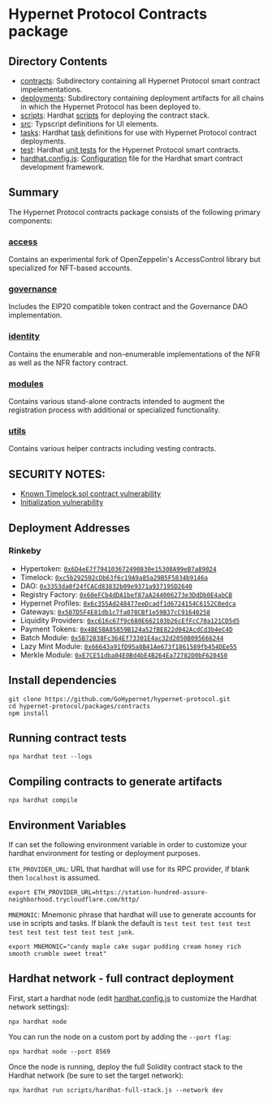 # Hypernet Protocol Contracts package

## Directory Contents

- [contracts](/packages/contracts/contracts): Subdirectory containing all Hypernet Protocol smart contract impelementations. 
- [deployments](/packages/contracts/deployments): Subdirectory containing deployment artifacts for all chains in which the Hypernet Protocol has been deployed to. 
- [scripts](/packages/contracts/scripts): Hardhat [scripts](https://hardhat.org/guides/scripts.html) for deploying the contract stack. 
- [src](/packages/contracts/src): Typscript definitions for UI elements.
- [tasks](/packages/contracts/tasks): Hardhat [task](https://hardhat.org/guides/create-task.html) definitions for use with Hypernet Protocol contract deployments. 
- [test](/packages/contracts/test): Hardhat [unit tests](https://hardhat.org/guides/waffle-testing.html) for the Hypernet Protocol smart contracts. 
- [hardhat.config.js](/packages/contracts/hardhat.config.js): [Configuration](https://hardhat.org/config/) file for the Hardhat smart contract development framework. 

## Summary

The Hypernet Protocol contracts package consists of the following primary components:

### [access](/packages/contracts/contracts/access)

Contains an experimental fork of OpenZeppelin's AccessControl library but specialized 
for NFT-based accounts.

### [governance](/packages/contracts/contracts/governance)

Includes the EIP20 compatible token contract and the Governance DAO implementation.

### [identity](/packages/contracts/contracts/identity)

Contains the enumerable and non-enumerable implementations of the NFR as well as the 
NFR factory contract.

### [modules](/packages/contracts/contracts/modules)

Contains various stand-alone contracts intended to augment the registration process
with additional or specialized functionality. 

### [utils](/packages/contracts/contracts/utils)

Contains various helper contracts including vesting contracts.

## SECURITY NOTES:

* [Known Timelock.sol contract vulnerability](https://forum.openzeppelin.com/t/timelockcontroller-vulnerability-post-mortem/14958)
* [Initialization vulnerability](https://forum.openzeppelin.com/t/security-advisory-initialize-uups-implementation-contracts/15301)

## Deployment Addresses

### Rinkeby

- Hypertoken: [`0x6D4eE7f794103672490830e15308A99eB7a89024`](https://rinkeby.etherscan.io/address/0x6D4eE7f794103672490830e15308A99eB7a89024)
- Timelock: [`0xc5b292502cDb63f6c19A9a85a29B5F5834b9146a`](https://rinkeby.etherscan.io/address/0xc5b292502cDb63f6c19A9a85a29B5F5834b9146a)
- DAO: [`0x3353da0f24fCACd83832b09e9371a937195D2640`](https://rinkeby.etherscan.io/address/0x3353da0f24fCACd83832b09e9371a937195D2640)
- Registry Factory: [`0x60eFCb4dDA1bef87aA244006273e3DdDb0E4abCB`](https://rinkeby.etherscan.io/address/0x60eFCb4dDA1bef87aA244006273e3DdDb0E4abCB)
- Hypernet Profiles: [`0x6c355Ad248477eeDcadf1d6724154C6152C0edca`](https://rinkeby.etherscan.io/address/0x6c355Ad248477eeDcadf1d6724154C6152C0edca)
- Gateways: [`0x507D5F4E81db1c7fa078CBf1e59B37cC91640258`](https://rinkeby.etherscan.io/address/0x507D5F4E81db1c7fa078CBf1e59B37cC91640258)
- Liquidity Providers: [`0xc616c67f9c680E662103b26cEfFcC70a121CD5d5`](https://rinkeby.etherscan.io/address/0xc616c67f9c680E662103b26cEfFcC70a121CD5d5)
- Payment Tokens: [`0x4BE5BA85859B124a52fBE822d042AcdCd3b4eC4D`](https://rinkeby.etherscan.io/address/0x4BE5BA85859B124a52fBE822d042AcdCd3b4eC4D)
- Batch Module: [`0x5B72838Fc364Ef73301E4ac32d2050B095666244`](https://rinkeby.etherscan.io/address/0x5B72838Fc364Ef73301E4ac32d2050B095666244)
- Lazy Mint Module: [`0x66643a91fD95a8B41Ae673f1861589fb454DEe55`](https://rinkeby.etherscan.io/address/0x66643a91fD95a8B41Ae673f1861589fb454DEe55)
- Merkle Module: [`0xE7CE51dba04E0Bd4bE4B264Ea72782D0bF620450`](https://rinkeby.etherscan.io/address/0xE7CE51dba04E0Bd4bE4B264Ea72782D0bF620450)

## Install dependencies

```shell
git clone https://github.com/GoHypernet/hypernet-protocol.git
cd hypernet-protocol/packages/contracts
npm install
```

## Running contract tests

```shell
npx hardhat test --logs
```

## Compiling contracts to generate artifacts

```shell
npx hardhat compile
```

## Environment Variables

If can set the following environment variable in order to customize your hardhat environment for testing
or deployment purposes. 

`ETH_PROVIDER_URL`: URL that hardhat will use for its RPC provider, if blank then `localhost` is assumed. 

```shell
export ETH_PROVIDER_URL=https://station-hundred-assure-neighborhood.trycloudflare.com/http/
```

`MNEMONIC`: Mnemonic phrase that hardhat will use to generate accounts for use in scripts and tasks. If blank the 
default is `test test test test test test test test test test test junk`.  

```shell
export MNEMONIC="candy maple cake sugar pudding cream honey rich smooth crumble sweet treat"
```

## Hardhat network - full contract deployment

First, start a hardhat node (edit [hardhat.config.js](https://hardhat.org/config/#networks-configuration)
to customize the Hardhat network settings):

```shell
npx hardhat node
```

You can run the node on a custom port by adding the `--port flag`:

```shell
npx hardhat node --port 8569
```

Once the node is running, deploy the full Solidity contract stack to the Hardhat network (be sure to set the target network):

```shell
npx hardhat run scripts/hardhat-full-stack.js --network dev
```